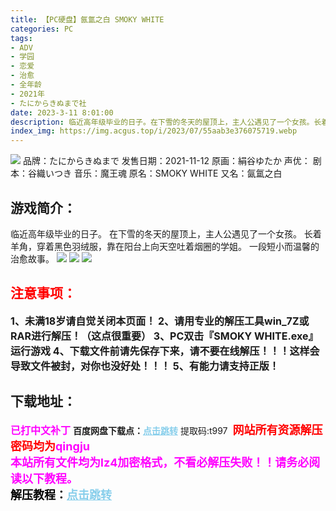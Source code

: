 ```yaml
---
title: 【PC硬盘】氤氲之白 SMOKY WHITE
categories: PC
tags:
- ADV
- 学园
- 恋爱
- 治愈
- 全年龄
- 2021年
- たにからきぬまで社
date: 2023-3-11 8:01:00
description: 临近高年级毕业的日子。在下雪的冬天的屋顶上，主人公遇见了一个女孩。长着羊角，穿着黑色羽绒服，靠在阳台上向天空吐着烟圈的学姐。一段短小而温馨的治愈故事。
index_img: https://img.acgus.top/i/2023/07/55aab3e376075719.webp
---
```

![](https://img.acgus.top/i/2023/07/55aab3e376075719.webp)
品牌：たにからきぬまで
发售日期：2021-11-12
原画：絹谷ゆたか
声优：
剧本：谷織いつき
音乐：魔王魂
原名：SMOKY WHITE
又名：氤氲之白

## 游戏简介：
临近高年级毕业的日子。
在下雪的冬天的屋顶上，主人公遇见了一个女孩。
长着羊角，穿着黑色羽绒服，靠在阳台上向天空吐着烟圈的学姐。
一段短小而温馨的治愈故事。
![](https://img.acgus.top/i/2023/07/6557f966f2075722.webp)
![](https://img.acgus.top/i/2023/07/f266802a2c075723.webp)
![](https://img.acgus.top/i/2023/07/a081cb9eb6075720.webp)





## <font color=#FF0000 >注意事项：</font>
<font size=3><b>1、未满18岁请自觉关闭本页面！
2、请用专业的解压工具win_7Z或RAR进行解压！（这点很重要）
3、PC双击『SMOKY WHITE.exe』运行游戏
4、下载文件前请先保存下来，请不要在线解压！！！这样会导致文件被封，对你也没好处！！！
5、有能力请支持正版！</b></font>

## 下载地址：
<font color=#FF00FF size=3><b>已打中文补丁</b></font>
<b>百度网盘下载点：</b><a href="https://pan.baidu.com/s/1F68hNn8bB9td2P7dHLOhuA?pwd=t997" style="color: #87CEEB;"><b>点击跳转</b></a> 提取码:t997
<a style="padding: 0" href="https://post.qingju.org/AD/"><img style="max-width:100%" src="https://img.acgus.top/i/2024/07/478f689b8021d8d499ab43d21acf137a.gif" alt=""></a>
<b><font color=#FF0000 size=4>网站所有资源解压密码均为</b></font><b><font color=#FF00FF size=4>qingju</font><font color=#FF0000 ></font></b><br><b><font color=#FF00FF size=4>本站所有文件均为lz4加密格式，不看必解压失败！！请务必阅读以下教程。</b></font><br><b><font color=#000 size=4>解压教程：</b><a href="https://post.qingju.org/tutorial/000/" style="color: #87CEEB;"><b>点击跳转</b></a>
